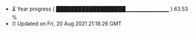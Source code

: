 - ⏳ Year progress { ███████████████████▁▁▁▁▁▁▁▁▁▁▁ } 63.53 %
- ⏰ Updated on Fri, 20 Aug 2021 21:18:26 GMT

